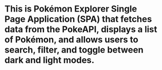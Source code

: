 # This is Pokémon Explorer Single Page Application (SPA) that fetches data from the PokeAPI, displays a list of Pokémon, and allows users to search, filter, and toggle between dark and light modes.

